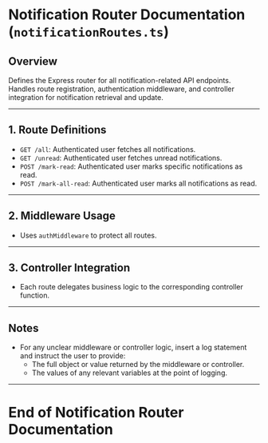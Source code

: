 # Notification Router Documentation (`notificationRoutes.ts`)

## Overview
Defines the Express router for all notification-related API endpoints. Handles route registration, authentication middleware, and controller integration for notification retrieval and update.

---

## 1. Route Definitions
- `GET /all`: Authenticated user fetches all notifications.
- `GET /unread`: Authenticated user fetches unread notifications.
- `POST /mark-read`: Authenticated user marks specific notifications as read.
- `POST /mark-all-read`: Authenticated user marks all notifications as read.

---

## 2. Middleware Usage
- Uses `authMiddleware` to protect all routes.

---

## 3. Controller Integration
- Each route delegates business logic to the corresponding controller function.

---

## Notes
- For any unclear middleware or controller logic, insert a log statement and instruct the user to provide:
  - The full object or value returned by the middleware or controller.
  - The values of any relevant variables at the point of logging.

---

# End of Notification Router Documentation 